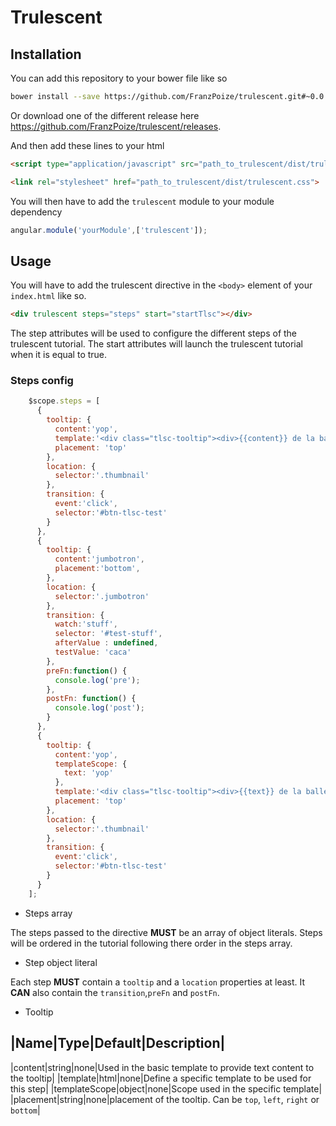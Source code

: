 # Trulescent

## Installation

You can add this repository to your bower file like so
``` sh
bower install --save https://github.com/FranzPoize/trulescent.git#~0.0.7
```
Or download one of the different release here https://github.com/FranzPoize/trulescent/releases.

And then add these lines to your html
``` html
<script type="application/javascript" src="path_to_trulescent/dist/trulescent.js"></script>
```
``` html
<link rel="stylesheet" href="path_to_trulescent/dist/trulescent.css">
```

You will then have to add the ```trulescent``` module to your module dependency
``` javascript
angular.module('yourModule',['trulescent']);
```

## Usage

You will have to add the trulescent directive in the ```<body>``` element of your ```index.html``` like so.

``` html
<div trulescent steps="steps" start="startTlsc"></div>
```

The step attributes will be used to configure the different steps of the trulescent tutorial. The start attributes will launch the trulescent tutorial when it is equal to true.

### Steps config
``` javascript
    $scope.steps = [
      {
        tooltip: {
          content:'yop',
          template:'<div class="tlsc-tooltip"><div>{{content}} de la balle</div><button class="btn" ng-click="prevStep()">Back</button><button class="btn" ng-click="nextStep()">Next</button><button class="btn" ng-click="stop()">End</button></div>',
          placement: 'top'
        },
        location: {
          selector:'.thumbnail'
        },
        transition: {
          event:'click',
          selector:'#btn-tlsc-test'
        }
      },
      {
        tooltip: {
          content:'jumbotron',
          placement:'bottom',
        },
        location: {
          selector:'.jumbotron'
        },
        transition: {
          watch:'stuff',
          selector: '#test-stuff',
          afterValue : undefined,
          testValue: 'caca'
        },
        preFn:function() {
          console.log('pre');
        },
        postFn: function() {
          console.log('post');
        }
      },
      {
        tooltip: {
          content:'yop',
          templateScope: {
            text: 'yop'
          },
          template:'<div class="tlsc-tooltip"><div>{{text}} de la balle</div><button class="btn" ng-click="prevStep()">Back</button><button class="btn" ng-click="nextStep()">Next</button><button class="btn" ng-click="stop()">End</button></div>',
          placement: 'top'
        },
        location: {
          selector:'.thumbnail'
        },
        transition: {
          event:'click',
          selector:'#btn-tlsc-test'
        }
      }
    ];
```

* Steps array

The steps passed to the directive **MUST** be an array of object literals. Steps will be ordered in the tutorial following there order in the steps array.

* Step object literal

Each step **MUST** contain a ```tooltip``` and a ```location``` properties at least. It **CAN** also contain the ```transition```,```preFn``` and ```postFn```.

* Tooltip

|Name|Type|Default|Description|
-------------------------------
|content|string|none|Used in the basic template to provide text content to the tooltip|
|template|html|none|Define a specific template to be used for this step|
|templateScope|object|none|Scope used in the specific template|
|placement|string|none|placement of the tooltip. Can be ```top```, ```left```, ```right``` or ```bottom```|
